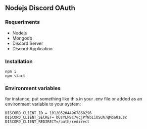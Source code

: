 ## Nodejs Discord OAuth

### Requeriments

* Nodejs
* Mongodb
* Discord Server
* Discord Application

### Installation

```
npm i
npm start
```

### Environment variables

for instance, put something like this in your .env file or added as an environment variable to your system:

```
DISCORD_CLIENT_ID = 1012052044967858296
DISCORD_CLIENT_SECRET= bUsYLPBc7vcjPfNbIiUSUA7qMbaO1usc
DISCORD_CLIENT_REDIRECT=/auth/redirect
```
